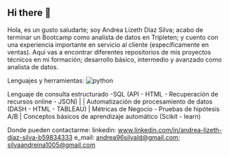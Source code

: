 ## Hi there 👋

<!--
**andra96silva/andra96silva** is a ✨ _special_ ✨ repository because its `README.md` (this file) appears on your GitHub profile. -->



Hola, es un gusto saludarte; soy Andrea Lizeth Díaz Silva;
acabo de terminar un Bootcamp como analista de datos en Tripleten; y cuento con una experiencia importante en servicio al cliente (específicamente en ventas). 
Aqui vas a encontrar diferentes repositorios de mis proyectos técnicos en mi formación; desarrollo básico, intermedio y avanzado como analista de datos.

Lenguajes y herramientas:
![python](img.shields.io/badge/Python-3776AB?style=for-the-badge&logo=python&logoColor=white)</br>


 Lenguaje de consulta estructurado -SQL (API - HTML - Recuperación de recursos online - JSON) |
| Automatización de procesamiento de datos (DASH - HTML - TABLEAU) | Métricas de Negocio - Pruebas de hipótesis A/B
| Conceptos básicos de aprendizaje automático (Scikit - learn)


Donde pueden contactarme:
linkedin: www.linkedin.com/in/andrea-lizeth-díaz-silva-b59834333
e_mail: andrea96silvald@gmail.com; silvaandreina1005@gmail.com
